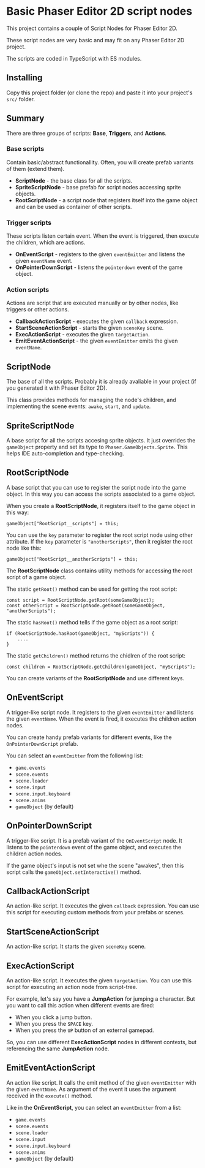 # Basic Phaser Editor 2D script nodes

This project contains a couple of Script Nodes for Phaser Editor 2D.

These script nodes are very basic and may fit on any Phaser Editor 2D project.

The scripts are coded in TypeScript with ES modules.

## Installing

Copy this project folder (or clone the repo) and paste it into your project's `src/` folder.

## Summary

There are three groups of scripts: **Base**, **Triggers**, and **Actions**.

### Base scripts

Contain basic/abstract functionallity. Often, you will create prefab variants of them (extend them).

* **ScriptNode** - the base class for all the scripts.
* **SpriteScriptNode** - base prefab for script nodes accessing sprite objects.
* **RootScriptNode** - a script node that registers itself into the game object and can be used as container of other scripts.

### Trigger scripts

These scripts listen certain event. When the event is triggered, then execute the children, which are actions.

* **OnEventScript** - registers to the given `eventEmitter` and listens the given `eventName` event.
* **OnPointerDownScript** - listens the `pointerdown` event of the game object.

### Action scripts

Actions are script that are executed manually or by other nodes, like triggers or other actions.

* **CallbackActionScript** - executes the given `callback` expression.
* **StartSceneActionScript** - starts the given `sceneKey` scene.
* **ExecActionScript** - executes the given `targetAction`.
* **EmitEventActionScript** - the given `eventEmitter` emits the given `eventName`.

## ScriptNode

The base of all the scripts. Probably it is already avaliable in your project (if you generated it with Phaser Editor 2D).

This class provides methods for managing the node's children, and implementing the scene events: `awake`, `start`, and `update`.

## SpriteScriptNode

A base script for all the scripts accesing sprite objects. It just overrides the `gameObject` property and set its type to `Phaser.GameObjects.Sprite`. This helps IDE auto-completion and type-checking.

## RootScriptNode

A base script that you can use to register the script node into the game object. In this way you can access the scripts associated to a game object.

When you create a **RootScriptNode**, it registers itself to the game object in this way:

```
gameObject["RootScript__scripts"] = this;
```

You can use the `key` parameter to register the root script node using other attribute. If the `key` parameter is `"anotherScripts"`, then it register the root node like this:

```
gameObject["RootScript__anotherScripts"] = this;
```

The **RootScriptNode** class contains utility methods for accessing the root script of a game object.

The static `getRoot()` method can be used for getting the root script:

```
const script = RootScriptNode.getRoot(someGameObject);
const otherScript = RootScriptNode.getRoot(someGameObject, "anotherScripts");
```

The static `hasRoot()` method tells if the game object as a root script:

```
if (RootScriptNode.hasRoot(gameObject, "myScripts")) {
    ....
}
```

The static `getChildren()` method returns the chidlren of the root script:

```
const children = RootScriptNode.getChildren(gameObject, "myScripts");
```

You can create variants of the **RootScriptNode** and use different keys.

## OnEventScript

A trigger-like script node. It registers to the given `eventEmitter` and listens the given `eventName`. When the event is fired, it executes the children action nodes. 

You can create handy prefab variants for different events, like the `OnPointerDownScript` prefab.

You can select an `eventEmitter` from the following list:

* `game.events`
* `scene.events`
* `scene.loader`
* `scene.input`
* `scene.input.keyboard`
* `scene.anims`
* `gameObject` (by default)

## OnPointerDownScript

A trigger-like script. It is a prefab variant of the `OnEventScript` node. It listens to the `pointerdown` event of the game object, and executes the children action nodes.

If the game object's input is not set whe the scene "awakes", then this script calls the `gameObject.setInteractive()` method.

## CallbackActionScript

An action-like script. It executes the given `callback` expression. You can use this script for executing custom methods from your prefabs or scenes.

## StartSceneActionScript

An action-like script. It starts the given `sceneKey` scene.

## ExecActionScript

An action-like script. It executes the given `targetAction`. You can use this script for executing an action node from script-tree.

For example, let's say you have a **JumpAction** for jumping a character. But you want to call this action when different events are fired:

- When you click a jump button.
- When you press the `SPACE` key.
- When you press the `UP` button of an external gamepad.

So, you can use different **ExecActionScript** nodes in different contexts, but referencing the same **JumpAction** node.

## EmitEventActionScript

An action like script. It calls the emit method of the given `eventEmitter` with the given `eventName`. As argument of the event it uses the argument received in the `execute()` method.

Like in the **OnEventScript**, you can select an `eventEmitter` from a list:

* `game.events`
* `scene.events`
* `scene.loader`
* `scene.input`
* `scene.input.keyboard`
* `scene.anims`
* `gameObject` (by default)
